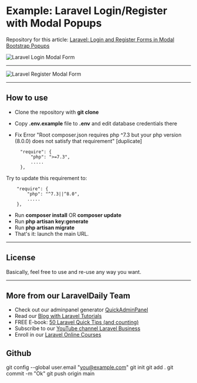 # Example: Laravel Login/Register with Modal Popups

Repository for this article: [Laravel: Login and Register Forms in Modal Bootstrap Popups](https://quickadminpanel.com/blog/laravel-login-and-register-forms-in-modal-bootstrap-popups/)

![Laravel Login Modal Form](https://quickadminpanel.com/blog/wp-content/uploads/2020/02/Screen-Shot-2020-02-24-at-11.53.28-AM.png)

- - - - -

![Laravel Register Modal Form](https://quickadminpanel.com/blog/wp-content/uploads/2020/02/Screen-Shot-2020-02-24-at-12.21.38-PM.png)

- - - - -

## How to use

- Clone the repository with __git clone__
- Copy __.env.example__ file to __.env__ and edit database credentials there


- Fix Error "Root composer.json requires php ^7.3 but your php version (8.0.0) does not satisfy that requirement" [duplicate]

        "require": {
            "php": ">=7.3",
            .....
        },

Try to update this requirement to:

        "require": {
            "php": "^7.3||^8.0",
            .....
        },

- Run __composer install__    OR     __composer update__
- Run __php artisan key:generate__
- Run __php artisan migrate__
- That's it: launch the main URL.

- - - - -

## License

Basically, feel free to use and re-use any way you want.

- - - - -

## More from our LaravelDaily Team

- Check out our adminpanel generator [QuickAdminPanel](https://quickadminpanel.com)
- Read our [Blog with Laravel Tutorials](https://laraveldaily.com)
- FREE E-book: [50 Laravel Quick Tips (and counting)](https://laraveldaily.com/free-e-book-40-laravel-quick-tips-and-counting/)
- Subscribe to our [YouTube channel Laravel Business](https://www.youtube.com/channel/UCTuplgOBi6tJIlesIboymGA)
- Enroll in our [Laravel Online Courses](https://laraveldaily.teachable.com/)

## Github
git config --global user.email "you@example.com"
git init
git add .
git commit -m "Ok"
git push origin main
